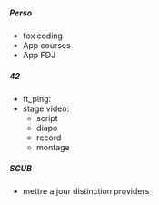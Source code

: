 ##### Perso
- fox coding
- App courses
- App FDJ

##### 42
- ft_ping:
- stage video:
	- script
	- diapo
	- record
	- montage
##### SCUB
- mettre a jour distinction providers
